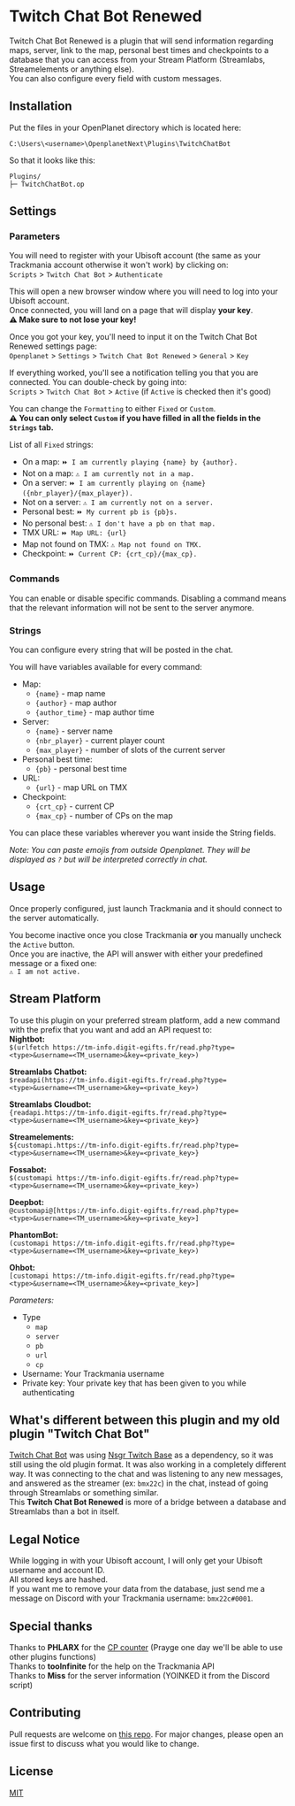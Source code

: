 # Twitch Chat Bot Renewed

Twitch Chat Bot Renewed is a plugin that will send information regarding maps, server, link to the map, personal best times and checkpoints to a database that you can access from your Stream Platform (Streamlabs, Streamelements or anything else).  
You can also configure every field with custom messages.

## Installation

Put the files in your OpenPlanet directory which is located here:  
```
C:\Users\<username>\OpenplanetNext\Plugins\TwitchChatBot
```

So that it looks like this:  
```
Plugins/
├─ TwitchChatBot.op
```

## Settings
### Parameters
You will need to register with your Ubisoft account (the same as your Trackmania account otherwise it won't work) by clicking on:  
`Scripts` > `Twitch Chat Bot` > `Authenticate`

This will open a new browser window where you will need to log into your Ubisoft account.  
Once connected, you will land on a page that will display **your key**.  
**⚠ Make sure to not lose your key!**

Once you got your key, you'll need to input it on the Twitch Chat Bot Renewed settings page:  
`Openplanet` > `Settings` > `Twitch Chat Bot Renewed` > `General` > `Key`

If everything worked, you'll see a notification telling you that you are connected. You can double-check by going into:  
`Scripts` > `Twitch Chat Bot` > `Active` (if `Active` is checked then it's good)

You can change the `Formatting` to either `Fixed` or `Custom`.  
**⚠ You can only select `Custom` if you have filled in all the fields in the `Strings` tab.**

List of all `Fixed` strings:
- On a map: `⏩ I am currently playing {name} by {author}.`
- Not on a map: `⚠ I am currently not in a map.`
- On a server: `⏩ I am currently playing on {name} ({nbr_player}/{max_player}).`
- Not on a server: `⚠ I am currently not on a server.`
- Personal best: `⏩ My current pb is {pb}s.`
- No personal best: `⚠ I don't have a pb on that map.`
- TMX URL: `⏩ Map URL: {url}`
- Map not found on TMX: `⚠ Map not found on TMX.`
- Checkpoint: `⏩ Current CP: {crt_cp}/{max_cp}.`

### Commands
You can enable or disable specific commands. Disabling a command means that the relevant information will not be sent to the server anymore.

### Strings
You can configure every string that will be posted in the chat.

You will have variables available for every command:
- Map:
    - `{name}` - map name
    - `{author}` - map author
    - `{author_time}` - map author time
- Server:
    - `{name}` - server name
    - `{nbr_player}` - current player count
    - `{max_player}` - number of slots of the current server
- Personal best time:
    - `{pb}` - personal best time
- URL:
    - `{url}` - map URL on TMX
- Checkpoint:
    - `{crt_cp}` - current CP
    - `{max_cp}` - number of CPs on the map

You can place these variables wherever you want inside the String fields.

_Note: You can paste emojis from outside Openplanet. They will be displayed as `?` but will be interpreted correctly in chat._

## Usage
Once properly configured, just launch Trackmania and it should connect to the server automatically.

You become inactive once you close Trackmania **or** you manually uncheck the `Active` button.  
Once you are inactive, the API will answer with either your predefined message or a fixed one:  
`⚠ I am not active.`

## Stream Platform
To use this plugin on your preferred stream platform, add a new command with the prefix that you want and add an API request to:  
**Nightbot:**  
`$(urlfetch https://tm-info.digit-egifts.fr/read.php?type=<type>&username=<TM_username>&key=<private_key>)`

**Streamlabs Chatbot:**  
`$readapi(https://tm-info.digit-egifts.fr/read.php?type=<type>&username=<TM_username>&key=<private_key>)`

**Streamlabs Cloudbot:**  
`{readapi.https://tm-info.digit-egifts.fr/read.php?type=<type>&username=<TM_username>&key=<private_key>}`

**Streamelements:**  
`${customapi.https://tm-info.digit-egifts.fr/read.php?type=<type>&username=<TM_username>&key=<private_key>}`

**Fossabot:**  
`$(customapi https://tm-info.digit-egifts.fr/read.php?type=<type>&username=<TM_username>&key=<private_key>)`

**Deepbot:**  
`@customapi@[https://tm-info.digit-egifts.fr/read.php?type=<type>&username=<TM_username>&key=<private_key>]`

**PhantomBot:**  
`(customapi https://tm-info.digit-egifts.fr/read.php?type=<type>&username=<TM_username>&key=<private_key>)`

**Ohbot:**  
`[customapi https://tm-info.digit-egifts.fr/read.php?type=<type>&username=<TM_username>&key=<private_key>]`

*Parameters:*
- Type
    - `map`
    - `server`
    - `pb`
    - `url`
    - `cp`
- Username: Your Trackmania username
- Private key: Your private key that has been given to you while authenticating

## What's different between this plugin and my old plugin "Twitch Chat Bot"
[Twitch Chat Bot](https://openplanet.nl/files/113) was using [Nsgr Twitch Base](https://openplanet.nl/files/93) as a dependency, so it was still using the old plugin format. It was also working in a completely different way. It was connecting to the chat and was listening to any new messages, and answered as the streamer (ex: `bmx22c`) in the chat, instead of going through Streamlabs or something similar.  
This **Twitch Chat Bot Renewed** is more of a bridge between a database and Streamlabs than a bot in itself.

## Legal Notice
While logging in with your Ubisoft account, I will only get your Ubisoft username and account ID.  
All stored keys are hashed.  
If you want me to remove your data from the database, just send me a message on Discord with your Trackmania username: `bmx22c#0001`.

## Special thanks
Thanks to **PHLARX** for the [CP counter](https://openplanet.nl/files/79) (Prayge one day we'll be able to use other plugins functions)  
Thanks to **tooInfinite** for the help on the Trackmania API  
Thanks to **Miss** for the server information (YOINKED it from the Discord script)


## Contributing
Pull requests are welcome on [this repo](https://github.com/bmx22c/Plugin_TwitchChatBotRenewed). For major changes, please open an issue first to discuss what you would like to change.

## License
[MIT](https://choosealicense.com/licenses/mit/)